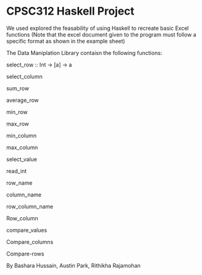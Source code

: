 # CPSC312 Haskell Project

We used explored the feasability of using Haskell to recreate basic Excel functions (Note that the excel document given to the program must follow a specific format as shown in the example sheet)

The Data Maniplation Library contaisn the following functions:

select_row :: Int -> [a] -> a

select_column

sum_row

average_row

min_row

max_row

min_column

max_column

select_value

read_int

row_name

column_name

row_column_name

Row_column

compare_values

Compare_columns

Compare-rows



By Bashara Hussain, Austin Park, Rithikha Rajamohan
